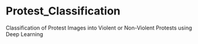 # Protest_Classification
Classification of Protest Images into Violent or Non-Violent Protests using Deep Learning 
